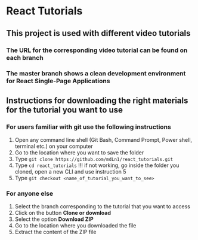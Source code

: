 # React Tutorials

## This project is used with different video tutorials

### The URL for the corresponding video tutorial can be found on each branch

### The **master** branch shows a clean development environment for React Single-Page Applications

## Instructions for downloading the right materials for the tutorial you want to use

### For users familiar with **git** use the following instructions

1. Open any command line shell (Git Bash, Command Prompt, Power shell, terminal etc.) on your computer
2. Go to the location where you want to save the folder
3. Type ```git clone https://github.com/mdLn1/react_tutorials.git```
4. Type ```cd react_tutorials``` !!! if not working, go inside the folder you cloned, open a new CLI and use instruction 5
5. Type ```git checkout <name_of_tutorial_you_want_to_see>```

### For anyone else

1. Select the branch corresponding to the tutorial that you want to access
2. Click on the button **Clone or download**
3. Select the option **Download ZIP**
4. Go to the location where you downloaded the file
5. Extract the content of the ZIP file

